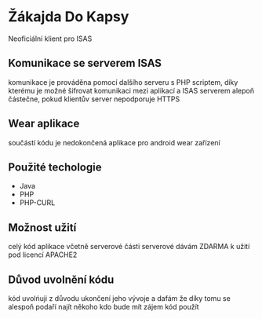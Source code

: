 # Žákajda Do Kapsy
Neoficiální klient pro ISAS

## Komunikace se serverem ISAS
komunikace je prováděna pomocí dalšího serveru s PHP scriptem, díky kterému je možné šifrovat komunikaci mezi aplikací a ISAS serverem alepoň částečne, pokud klientův server nepodporuje HTTPS

## Wear aplikace
součástí kódu je nedokončená aplikace pro android wear zařízení

## Použité techologie
* Java
* PHP
* PHP-CURL

## Možnost užití
celý kód aplikace včetně serverové části serverové dávám ZDARMA k užití pod licencí APACHE2

## Důvod uvolnění kódu
kód uvolńuji z důvodu ukončení jeho vývoje a dafám že díky tomu se alespoň podaří najít někoho kdo bude mít zájem kód použít

